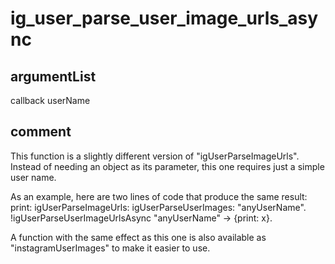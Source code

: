# ig_user_parse_user_image_urls_async
## argumentList
callback
userName
## comment

This function is a slightly different version of "igUserParseImageUrls".
Instead of needing an object as its parameter, this one requires just a simple user name.

As an example, here are two lines of code that produce the same result:
print: igUserParseImageUrls: igUserParseUserImages: "anyUserName".
!igUserParseUserImageUrlsAsync "anyUserName" -> {print: x}.

A function with the same effect as this one is also available as "instagramUserImages" to make it easier to use.
